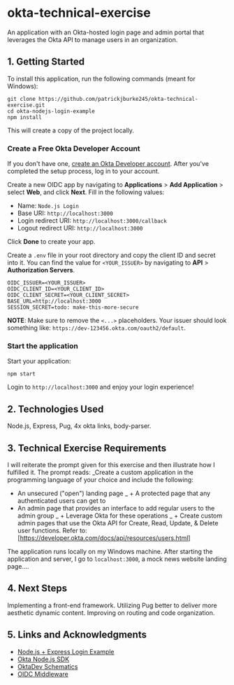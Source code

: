 # okta-technical-exercise
An application with an Okta-hosted login page and admin portal that leverages the Okta API to manage users in an organization.

## 1. Getting Started

To install this application, run the following commands (meant for Windows):
```
git clone https://github.com/patrickjburke245/okta-technical-exercise.git
cd okta-nodejs-login-example
npm install
```
This will create a copy of the project locally.
### Create a Free Okta Developer Account

If you don't have one, [create an Okta Developer account](https://developer.okta.com/signup/). After you've completed the setup process, log in to your account.

Create a new OIDC app by navigating to **Applications** > **Add Application** > select **Web**, and click **Next**. Fill in the following values:

* Name: `Node.js Login`
* Base URI: `http://localhost:3000`
* Login redirect URI: `http://localhost:3000/callback`
* Logout redirect URI: `http://localhost:3000`

Click **Done** to create your app. 

Create a `.env` file in your root directory and copy the client ID and secret into it. You can find the value for `<YOUR_ISSUER>` by navigating to **API** > **Authorization Servers**.

```
OIDC_ISSUER=<YOUR_ISSUER>
OIDC_CLIENT_ID=<YOUR_CLIENT_ID>
OIDC_CLIENT_SECRET=<YOUR_CLIENT_SECRET>
BASE_URL=http://localhost:3000
SESSION_SECRET=todo: make-this-more-secure
```
   
**NOTE**: Make sure to remove the `<...>` placeholders. Your issuer should look something like: `https://dev-123456.okta.com/oauth2/default`.

### Start the application

Start your application:

```
npm start
```

Login to `http://localhost:3000` and enjoy your login experience!

## 2. Technologies Used
Node.js, Express, Pug, 4x okta links, body-parser.

## 3. Technical Exercise Requirements
I will reiterate the prompt given for this exercise and then illustrate how I fulfilled it. The prompt reads:
_Create a custom application in the programming language of your choice and include the following:
+ An unsecured ("open") landing page
_ + A protected page that any authenticated users can get to
+ An admin page that provides an interface to add regular users to the admin group
_ + Leverage Okta for these operations
_ + Create custom admin pages that use the Okta API for Create, Read, Update, & Delete user functions. Refer to: [https://developer.okta.com/docs/api/resources/users.html]

The application runs locally on my Windows machine. After starting the application and server, I go to `localhost:3000`, a mock news website landing page....
## 4. Next Steps
Implementing a front-end framework. Utilizing Pug better to deliver more aesthetic dynamic content. Improving on routing and code organization.

## 5. Links and Acknowledgments
* [Node.js + Express Login Example](https://github.com/oktadeveloper/okta-nodejs-login-example#readme)
* [Okta Node.js SDK](https://github.com/okta/okta-sdk-nodejs#readme)
* [OktaDev Schematics](https://github.com/oktadeveloper/schematics#readme)
* [OIDC Middleware](https://github.com/okta/okta-oidc-js/tree/master/packages/oidc-middleware#readme)
